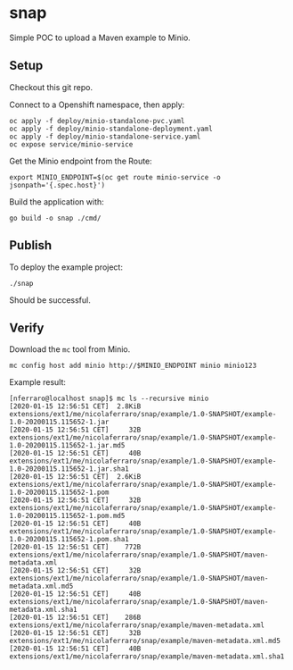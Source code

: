 # snap

Simple POC to upload a Maven example to Minio.

## Setup

Checkout this git repo.

Connect to a Openshift namespace, then apply:

```
oc apply -f deploy/minio-standalone-pvc.yaml
oc apply -f deploy/minio-standalone-deployment.yaml
oc apply -f deploy/minio-standalone-service.yaml
oc expose service/minio-service
```

Get the Minio endpoint from the Route:

```
export MINIO_ENDPOINT=$(oc get route minio-service -o jsonpath='{.spec.host}')
```

Build the application with:
```
go build -o snap ./cmd/
```

## Publish

To deploy the example project:

```
./snap
```

Should be successful.

## Verify

Download the `mc` tool from Minio.

```
mc config host add minio http://$MINIO_ENDPOINT minio minio123
```

Example result:
```
[nferraro@localhost snap]$ mc ls --recursive minio
[2020-01-15 12:56:51 CET]  2.8KiB extensions/ext1/me/nicolaferraro/snap/example/1.0-SNAPSHOT/example-1.0-20200115.115652-1.jar
[2020-01-15 12:56:51 CET]     32B extensions/ext1/me/nicolaferraro/snap/example/1.0-SNAPSHOT/example-1.0-20200115.115652-1.jar.md5
[2020-01-15 12:56:51 CET]     40B extensions/ext1/me/nicolaferraro/snap/example/1.0-SNAPSHOT/example-1.0-20200115.115652-1.jar.sha1
[2020-01-15 12:56:51 CET]  2.6KiB extensions/ext1/me/nicolaferraro/snap/example/1.0-SNAPSHOT/example-1.0-20200115.115652-1.pom
[2020-01-15 12:56:51 CET]     32B extensions/ext1/me/nicolaferraro/snap/example/1.0-SNAPSHOT/example-1.0-20200115.115652-1.pom.md5
[2020-01-15 12:56:51 CET]     40B extensions/ext1/me/nicolaferraro/snap/example/1.0-SNAPSHOT/example-1.0-20200115.115652-1.pom.sha1
[2020-01-15 12:56:51 CET]    772B extensions/ext1/me/nicolaferraro/snap/example/1.0-SNAPSHOT/maven-metadata.xml
[2020-01-15 12:56:51 CET]     32B extensions/ext1/me/nicolaferraro/snap/example/1.0-SNAPSHOT/maven-metadata.xml.md5
[2020-01-15 12:56:51 CET]     40B extensions/ext1/me/nicolaferraro/snap/example/1.0-SNAPSHOT/maven-metadata.xml.sha1
[2020-01-15 12:56:51 CET]    286B extensions/ext1/me/nicolaferraro/snap/example/maven-metadata.xml
[2020-01-15 12:56:51 CET]     32B extensions/ext1/me/nicolaferraro/snap/example/maven-metadata.xml.md5
[2020-01-15 12:56:51 CET]     40B extensions/ext1/me/nicolaferraro/snap/example/maven-metadata.xml.sha1

```

